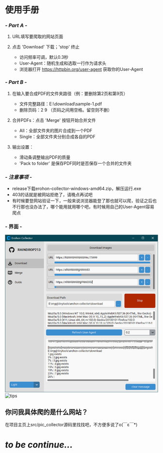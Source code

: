 # **使用手册**

### ***- Part A -***

1. URL填写要爬取的网站页面

2. 点击 'Download' 下载；'stop' 终止
    - 访问频率可调，默认0.3秒
    - User-Agent：随机生成和选取一行作为请求头
    - 浏览器打开 https://httpbin.org/user-agent 获取你的User-Agent

### ***- Part B -***

1. 在输入要合成PDF的文件夹路径（例：要删除第2页和第9页）
    - 文件完整路径：E:\download\sample-1.pdf
    - 删除页码：2 9  （页码之间用空格。留空则不删）

2. 合并PDFs：点击 'Merge' 按钮开始合并文件
    - All：全部文件夹的图片合成到一个PDF
    - Single：全部文件夹分别合成各自的PDF

3. 输出设置：
    - 滑动条调整输出PDF的质量
    - 'Pack to folder' 是保存PDF同时是否保存一个合并的文件夹

### ***- 注意事项 -***
- release下载erohon-collector-windows-amd64.zip，解压运行.exe
- 403的话就是被网站拒绝了，请晚点再试吧
- 有时候要登网站验证一下，一般来说浏览器能登了那也就可以爬，验证之后也不行那也没办法了，哪个能用就用哪个吧，有时候用自己的User-Agent容易爬点

### **- 界面 -**
![tips](https://raw.githubusercontent.com/raindrop213/erohon-collector/main/resources/image/preview1.jpg)
![tips](https://raw.githubusercontent.com/raindrop213/erohon-collector/main/resources/image/preview2.jng)

## 你问我具体爬的是什么网站？
在项目主页上src/pic_collector源码里找找吧，不方便多说了o(￣ε￣*) 

# ***to be continue...***